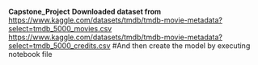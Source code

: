 **Capstone_Project**
**Downloaded dataset from**
</break>
https://www.kaggle.com/datasets/tmdb/tmdb-movie-metadata?select=tmdb_5000_movies.csv
</break>
https://www.kaggle.com/datasets/tmdb/tmdb-movie-metadata?select=tmdb_5000_credits.csv 
</break>
#And then create the model by executing notebook file

